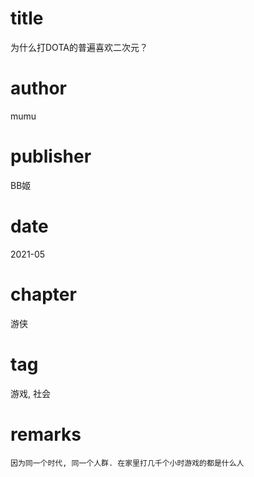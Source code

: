 # title
为什么打DOTA的普遍喜欢二次元？

# author
mumu

# publisher
BB姬

# date
2021-05

# chapter
游侠

# tag
游戏, 社会

# remarks
`因为同一个时代, 同一个人群. 在家里打几千个小时游戏的都是什么人`

